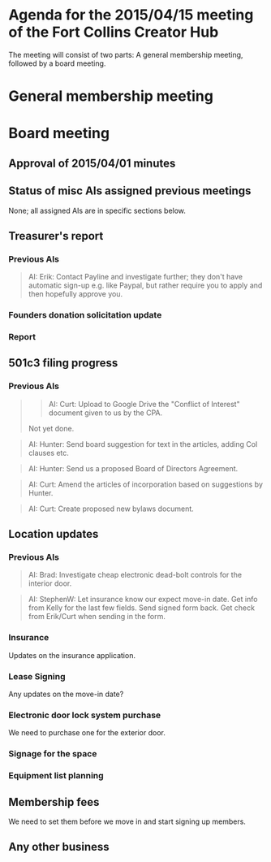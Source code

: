 # Agenda for the 2015/04/15 meeting of the Fort Collins Creator Hub

The meeting will consist of two parts: A general membership meeting, followed
by a board meeting.

# General membership meeting

# Board meeting

## Approval of 2015/04/01 minutes

## Status of misc AIs assigned previous meetings

None; all assigned AIs are in specific sections below.

## Treasurer's report

### Previous AIs

> AI: Erik: Contact Payline and investigate further; they don't have automatic
> sign-up e.g. like Paypal, but rather require you to apply and then hopefully
> approve you.

### Founders donation solicitation update

### Report

## 501c3 filing progress

### Previous AIs

> > AI: Curt: Upload to Google Drive the "Conflict of Interest" document given
> > to us by the CPA.
>
> Not yet done.

> AI: Hunter: Send board suggestion for text in the articles, adding CoI
> clauses etc.

> AI: Hunter: Send us a proposed Board of Directors Agreement.

> AI: Curt: Amend the articles of incorporation based on suggestions by Hunter.

> AI: Curt: Create proposed new bylaws document.

## Location updates

### Previous AIs

> AI: Brad: Investigate cheap electronic dead-bolt controls for the interior
> door.

> AI: StephenW: Let insurance know our expect move-in date. Get info from
> Kelly for the last few fields. Send signed form back. Get check from
> Erik/Curt when sending in the form.

### Insurance

Updates on the insurance application.

### Lease Signing

Any updates on the move-in date?

### Electronic door lock system purchase

We need to purchase one for the exterior door.

### Signage for the space

### Equipment list planning

## Membership fees

We need to set them before we move in and start signing up members.

## Any other business
